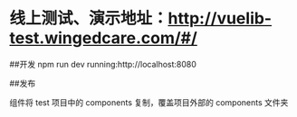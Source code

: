 # 线上测试、演示地址：http://vuelib-test.wingedcare.com/#/

##开发
npm run dev
running:http://localhost:8080

##发布

组件将 test 项目中的 components 复制，覆盖项目外部的 components 文件夹
